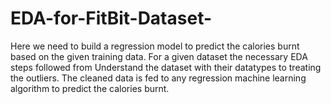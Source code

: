# EDA-for-FitBit-Dataset-

Here we need to build a regression model to predict the calories burnt based on the given training data. For a given dataset the necessary EDA steps followed from Understand the dataset with their datatypes to treating the outliers. The cleaned data is fed to any regression machine learning algorithm to predict the calories burnt.
